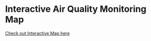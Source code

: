 # Interactive Air Quality Monitoring Map

[Check out Interactive Map here](https://moscow-air-monitoring.netlify.app)

